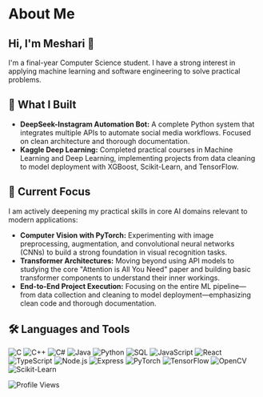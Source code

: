 
# About Me
## Hi, I'm Meshari 👋

I'm a final-year Computer Science student. I have a strong interest in applying machine learning and software engineering to solve practical problems.

## 🔭 What I Built

- **DeepSeek-Instagram Automation Bot:** A complete Python system that integrates multiple APIs to automate social media workflows. Focused on clean architecture and thorough documentation.
- **Kaggle Deep Learning:** Completed practical courses in Machine Learning and Deep Learning, implementing projects from data cleaning to model deployment with XGBoost, Scikit-Learn, and TensorFlow.

## 🌱 Current Focus

I am actively deepening my practical skills in core AI domains relevant to modern applications:

*   **Computer Vision with PyTorch:** Experimenting with image preprocessing, augmentation, and convolutional neural networks (CNNs) to build a strong foundation in visual recognition tasks.
*   **Transformer Architectures:** Moving beyond using API models to studying the core "Attention is All You Need" paper and building basic transformer components to understand their inner workings.
*   **End-to-End Project Execution:** Focusing on the entire ML pipeline—from data collection and cleaning to model deployment—emphasizing clean code and thorough documentation.
## 🛠️ Languages and Tools

![C](https://img.shields.io/badge/c-%2300599C.svg?style=for-the-badge&logo=c&logoColor=white)
![C++](https://img.shields.io/badge/c++-%2300599C.svg?style=for-the-badge&logo=c%2B%2B&logoColor=white)
![C#](https://img.shields.io/badge/csharp-%23239120.svg?style=for-the-badge&logo=csharp&logoColor=white)
![Java](https://img.shields.io/badge/java-%23ED8B00.svg?style=for-the-badge&logo=openjdk&logoColor=white)
![Python](https://img.shields.io/badge/python-%233776AB.svg?style=for-the-badge&logo=python&logoColor=white)
![SQL](https://img.shields.io/badge/mysql-%234479A1.svg?style=for-the-badge&logo=mysql&logoColor=white)
![JavaScript](https://img.shields.io/badge/javascript-%23F7DF1E.svg?style=for-the-badge&logo=javascript&logoColor=black)
![React](https://img.shields.io/badge/react-%2361DAFB.svg?style=for-the-badge&logo=react&logoColor=black)
![TypeScript](https://img.shields.io/badge/typescript-%233178C6.svg?style=for-the-badge&logo=typescript&logoColor=white)
![Node.js](https://img.shields.io/badge/node.js-%23339933.svg?style=for-the-badge&logo=nodedotjs&logoColor=white)
![Express](https://img.shields.io/badge/express-%23000000.svg?style=for-the-badge&logo=express&logoColor=white)
![PyTorch](https://img.shields.io/badge/PyTorch-EE4C2C?style=for-the-badge&logo=pytorch&logoColor=white)
![TensorFlow](https://img.shields.io/badge/TensorFlow-FF6F00?style=for-the-badge&logo=tensorflow&logoColor=white)
![OpenCV](https://img.shields.io/badge/OpenCV-5C3EE8?style=for-the-badge&logo=opencv&logoColor=white)
![Scikit-Learn](https://img.shields.io/badge/Scikit--Learn-F7931E?style=for-the-badge&logo=scikit-learn&logoColor=white)


![Profile Views](https://komarev.com/ghpvc/?username=MeshariAlsh)
